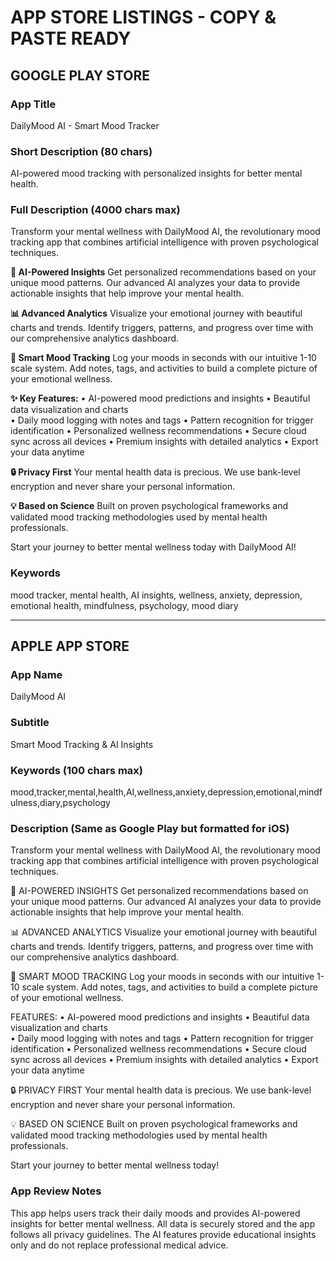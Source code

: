 # APP STORE LISTINGS - COPY & PASTE READY

## GOOGLE PLAY STORE

### App Title
DailyMood AI - Smart Mood Tracker

### Short Description (80 chars)
AI-powered mood tracking with personalized insights for better mental health.

### Full Description (4000 chars max)
Transform your mental wellness with DailyMood AI, the revolutionary mood tracking app that combines artificial intelligence with proven psychological techniques.

**🧠 AI-Powered Insights**
Get personalized recommendations based on your unique mood patterns. Our advanced AI analyzes your data to provide actionable insights that help improve your mental health.

**📊 Advanced Analytics** 
Visualize your emotional journey with beautiful charts and trends. Identify triggers, patterns, and progress over time with our comprehensive analytics dashboard.

**🎯 Smart Mood Tracking**
Log your moods in seconds with our intuitive 1-10 scale system. Add notes, tags, and activities to build a complete picture of your emotional wellness.

**✨ Key Features:**
• AI-powered mood predictions and insights
• Beautiful data visualization and charts  
• Daily mood logging with notes and tags
• Pattern recognition for trigger identification
• Personalized wellness recommendations
• Secure cloud sync across all devices
• Premium insights with detailed analytics
• Export your data anytime

**🔒 Privacy First**
Your mental health data is precious. We use bank-level encryption and never share your personal information.

**💡 Based on Science**
Built on proven psychological frameworks and validated mood tracking methodologies used by mental health professionals.

Start your journey to better mental wellness today with DailyMood AI!

### Keywords
mood tracker, mental health, AI insights, wellness, anxiety, depression, emotional health, mindfulness, psychology, mood diary

---

## APPLE APP STORE

### App Name
DailyMood AI

### Subtitle
Smart Mood Tracking & AI Insights

### Keywords (100 chars max)
mood,tracker,mental,health,AI,wellness,anxiety,depression,emotional,mindfulness,diary,psychology

### Description (Same as Google Play but formatted for iOS)
Transform your mental wellness with DailyMood AI, the revolutionary mood tracking app that combines artificial intelligence with proven psychological techniques.

🧠 AI-POWERED INSIGHTS
Get personalized recommendations based on your unique mood patterns. Our advanced AI analyzes your data to provide actionable insights that help improve your mental health.

📊 ADVANCED ANALYTICS 
Visualize your emotional journey with beautiful charts and trends. Identify triggers, patterns, and progress over time with our comprehensive analytics dashboard.

🎯 SMART MOOD TRACKING
Log your moods in seconds with our intuitive 1-10 scale system. Add notes, tags, and activities to build a complete picture of your emotional wellness.

FEATURES:
• AI-powered mood predictions and insights
• Beautiful data visualization and charts  
• Daily mood logging with notes and tags
• Pattern recognition for trigger identification
• Personalized wellness recommendations
• Secure cloud sync across all devices
• Premium insights with detailed analytics
• Export your data anytime

🔒 PRIVACY FIRST
Your mental health data is precious. We use bank-level encryption and never share your personal information.

💡 BASED ON SCIENCE
Built on proven psychological frameworks and validated mood tracking methodologies used by mental health professionals.

Start your journey to better mental wellness today!

### App Review Notes
This app helps users track their daily moods and provides AI-powered insights for better mental wellness. All data is securely stored and the app follows all privacy guidelines. The AI features provide educational insights only and do not replace professional medical advice.

